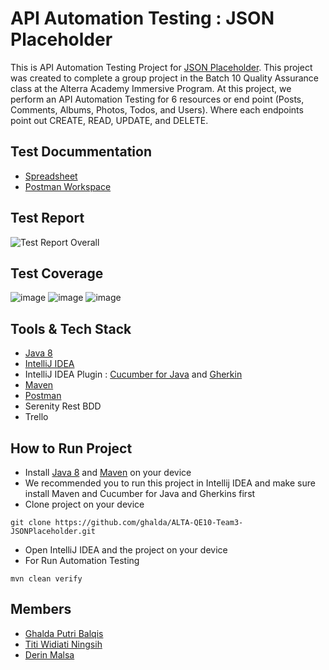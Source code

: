 # API Automation Testing : JSON Placeholder

This is API Automation Testing Project for [JSON Placeholder](https://jsonplaceholder.typicode.com/). This project was created to complete a group project in the Batch 10 Quality Assurance class at the Alterra Academy Immersive Program. At this project, we perform an API Automation Testing for 6 resources or end point (Posts, Comments, Albums, Photos, Todos, and Users). Where each endpoints point out CREATE, READ, UPDATE, and DELETE.


## Test Docummentation
- [Spreadsheet](https://docs.google.com/spreadsheets/d/1D8aTQCncp5rf_vo6AeKZ6DrHDPbSHN9TqLZPJw3CGqE/edit?usp=sharing)
- [Postman Workspace](https://www.postman.com/group-3-json-placeholder/workspace/json-placeholder-group-3)

## Test Report
![Test Report Overall](https://github.com/ghalda/ALTA-QE10-Team3-JSONPlaceholder/assets/71718700/29924a29-eb21-443b-889d-572ccfd32486)

## Test Coverage
![image](https://github.com/ghalda/ALTA-QE10-Team3-JSONPlaceholder/assets/71718700/9d286837-f592-419b-8936-b4d0a18734db)
![image](https://github.com/ghalda/ALTA-QE10-Team3-JSONPlaceholder/assets/71718700/ed3f2eb9-419a-4e14-b0e4-d953567cadff)
![image](https://github.com/ghalda/ALTA-QE10-Team3-JSONPlaceholder/assets/71718700/ad655b55-580f-45e1-8bac-cdf647325b15)


## Tools & Tech Stack
- [Java 8](https://www.oracle.com/java/technologies/downloads/#java8)
- [IntelliJ IDEA](https://www.jetbrains.com/idea/download/)
- IntelliJ IDEA Plugin :  [Cucumber for Java](https://plugins.jetbrains.com/plugin/7212-cucumber-for-java) and [Gherkin](https://plugins.jetbrains.com/plugin/9164-gherkin)
- [Maven](https://maven.apache.org/download.cgi)
- [Postman](https://www.postman.com/downloads)
- Serenity Rest BDD
- Trello

## How to Run Project
- Install  [Java 8](https://www.oracle.com/java/technologies/downloads/#java8) and [Maven](https://maven.apache.org/download.cgi) on your device
- We recommended you to run this project in Intellij IDEA and make sure install Maven and Cucumber for Java and Gherkins first
- Clone project on your device 
```
git clone https://github.com/ghalda/ALTA-QE10-Team3-JSONPlaceholder.git
```
- Open IntelliJ IDEA and the project on your device
- For Run Automation Testing
```
mvn clean verify
```


## Members
-  [Ghalda Putri Balqis](https://github.com/ghalda)
-  [Titi Widiati Ningsih](https://github.com/titiwidiati)
-  [Derin Malsa](https://github.com/derin2024)
